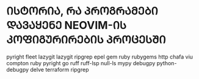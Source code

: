 # ᲘᲡᲢᲝᲠᲘᲐ, ᲠᲐ ᲞᲠᲝᲒᲠᲐᲛᲔᲑᲘ ᲓᲐᲕᲐᲧᲔᲜᲔ NEOVIM-ᲘᲡ ᲙᲝᲤᲘᲒᲣᲠᲘᲠᲔᲑᲘᲡ ᲞᲠᲝᲪᲔᲡᲨᲘ

pyright
fleet
lazygit
lazygit
ripgrep
epel
gem
ruby rubygems
http
chafa
viu
compton
ruby
pyright
go
ruff
ruff-lsp
null-ls
mypy
debugpy
python-debugpy
delve
terraform ripgrep
